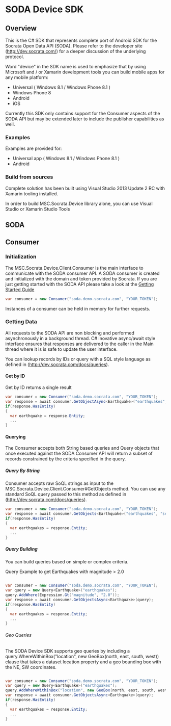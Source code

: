 # SODA Device SDK

## Overview

This is the C# SDK that represents complete port of Android SDK for the Socrata Open Data API (SODA). Please refer to the developer site (http://dev.socrata.com/) for a deeper discussion of the underlying protocol.

Word "device" in the SDK name is used to emphasize that by using Microsoft and / or Xamarin development tools you can build mobile apps for any mobile platform:

- Universal ( Windows 8.1 / Windows Phone 8.1 )
- Windows Phone 8
- Android
- iOS

Currently this SDK only contains support for the Consumer aspects of the SODA API but may be extended later to include the publisher capabilities as well.

### Examples

Examples are provided for:
- Universal app ( Windows 8.1 / Windows Phone 8.1 )
- Android

### Build from sources

Complete solution has been built using Visual Studio 2013 Update 2 RC with Xamarin tooling installed. 

In order to build MSC.Socrata.Device library alone, you can use Visual Studio or Xamarin Studio Tools  

## SODA

## Consumer

### Initialization

The MSC.Socrata.Device.Client.Consumer is the main interface to communicate with the SODA consumer API. A SODA consumer is created and initialized with the domain and token provided by Socrata.
If you are just getting started with the SODA API please take a look at the [Getting Started Guide](http://dev.socrata.com/consumers/getting-started)

```csharp
var consumer = new Consumer("soda.demo.socrata.com", "YOUR_TOKEN");
```
Instances of a consumer can be held in memory for further requests.

### Getting Data

All requests to the SODA API are non blocking and performed asynchronously in a background thread. C# inovative async/await style interface ensures that responses are delivered to the caller in the Main thread where it is is safe to update the user interface.

You can lookup records by IDs or query with a SQL style language as defined in (http://dev.socrata.com/docs/queries).

#### Get by ID

Get by ID returns a single result 

```csharp
var consumer = new Consumer("soda.demo.socrata.com", "YOUR_TOKEN");
var response = await consumer.GetObjectAsync<Earthquake>("earthquakes", earthquakeId);
if(response.HasEntity)
{
  var earthquake = response.Entity;
  ...
}
```

#### Querying

The Consumer accepts both String based queries and Query objects that once executed against the SODA Consumer API will return a subset of records constrained by the criteria specified in the query.

##### Query By String

Consumer accepts raw SoQL strings as input to the MSC.Socrata.Device.Client.Consumer#GetObjects method. You can use any standard SoQL query passed to this method as defined in (http://dev.socrata.com/docs/queries).

```csharp
var consumer = new Consumer("soda.demo.socrata.com", "YOUR_TOKEN");
var response = await consumer.GetObjects<Earthquake>("earthquakes", "select * where magnitude > 2.0"); 
if(response.HasEntity)
{
  var earthquakes = response.Entity;
  ...
}
```

##### Query Building

You can build queries based on simple or complex criteria.

Query Example to get Earthquakes with magnitude > 2.0

```csharp

var consumer = new Consumer("soda.demo.socrata.com", "YOUR_TOKEN");
var query = new Query<Earthquake>("earthquakes");
query.AddWhere(Expression.Gt("magnitude", "2.0"));
var response = await consumer.GetObjectsAsync<Earthquake>(query);
if(response.HasEntity)
{
  var earthquakes = response.Entity;
  ...
}
```

###### Geo Queries

The SODA Device SDK supports geo queries by including a query.WhereWithinBox("location", new GeoBox(north, east, south, west)) clause that takes a dataset location property and a geo bounding box with the NE, SW coordinates.

```csharp

var consumer = new Consumer("soda.demo.socrata.com", "YOUR_TOKEN");
var query = new Query<Earthquake>("earthquakes");
query.AddWhereWithinBox("location", new GeoBox(north, east, south, west));
var response = await consumer.GetObjectsAsync<Earthquake>(query);
if(response.HasEntity)
{
  var earthquakes = response.Entity;
  ...
}
```

